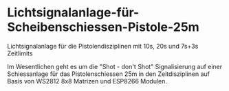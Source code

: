 # Lichtsignalanlage-für-Scheibenschiessen-Pistole-25m
Lichtsignalanlage für die Pistolendisziplinen mit 10s, 20s und 7s+3s Zeitlimits

Im Wesentlichen geht es um die "Shot - don't Shot" Signalisierung auf einer Schiessanlage für das Pistolenschiessen 25m in den Zeitdisziplinen auf Basis von WS2812 8x8 Matrizen und ESP8266  Modulen. 
